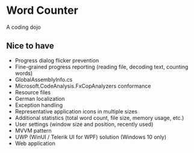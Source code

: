 # Word Counter

A coding dojo

## Nice to have

- Progress dialog flicker prevention
- Fine-grained progress reporting (reading file, decoding text, counting words)
- GlobalAssemblyInfo.cs
- Microsoft.CodeAnalysis.FxCopAnalyzers conformance
- Resource files
- German localization
- Exception handling
- Representative application icons in multiple sizes
- Additional statistics (total word count, file size, memory usage, etc.)
- User settings (window size and position, recently used)
- MVVM pattern
- UWP (WinUI / Telerik UI for WPF) solution (Windows 10 only)
- Web application
